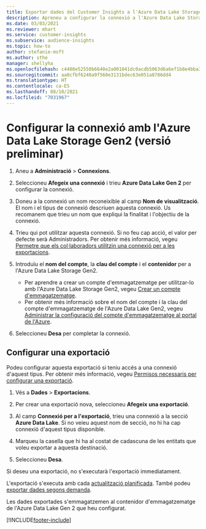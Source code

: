 ```yaml
---
title: Exportar dades del Customer Insights a l'Azure Data Lake Storage Gen2
description: Apreneu a configurar la connexió a l'Azure Data Lake Storage Gen2.
ms.date: 03/03/2021
ms.reviewer: mhart
ms.service: customer-insights
ms.subservice: audience-insights
ms.topic: how-to
author: stefanie-msft
ms.author: sthe
manager: shellyha
ms.openlocfilehash: c4408e52550b6648e2a001041dc0acdb5063d6a6ef1b8e4bba3321bf25fefcfc
ms.sourcegitcommit: aa0cfbf6240a9f560e3131bdec63e051a8786dd4
ms.translationtype: HT
ms.contentlocale: ca-ES
ms.lasthandoff: 08/10/2021
ms.locfileid: "7031967"
---
```

# <a name="set-up-the-connection-to-azure-data-lake-storage-gen2-preview"></a>Configurar la connexió amb l'Azure Data Lake Storage Gen2 (versió preliminar)

1. Aneu a **Administració** > **Connexions**.

1. Seleccioneu **Afegeix una connexió** i trieu **Azure Data Lake Gen 2** per configurar la connexió.

1. Doneu a la connexió un nom reconeixible al camp **Nom de visualització**. El nom i el tipus de connexió descriuen aquesta connexió. Us recomanem que trieu un nom que expliqui la finalitat i l'objectiu de la connexió.

1. Trieu qui pot utilitzar aquesta connexió. Si no feu cap acció, el valor per defecte serà Administradors. Per obtenir més informació, vegeu [Permetre que els col·laboradors utilitzin una connexió per a les exportacions](connections.md#allow-contributors-to-use-a-connection-for-exports).

1. Introduïu el **nom del compte**, la **clau del compte** i el **contenidor** per a l'Azure Data Lake Storage Gen2.
    - Per aprendre a crear un compte d'emmagatzematge per utilitzar-lo amb l'Azure Data Lake Storage Gen2, vegeu [Crear un compte d'emmagatzematge](/azure/storage/blobs/create-data-lake-storage-account). 
    - Per obtenir més informació sobre el nom del compte i la clau del compte d'emmagatzematge de l'Azure Data Lake Gen2, vegeu [Administrar la configuració del compte d'emmagatzematge al portal de l'Azure](/azure/storage/common/storage-account-manage).

1. Seleccioneu **Desa** per completar la connexió. 

## <a name="configure-an-export"></a>Configurar una exportació

Podeu configurar aquesta exportació si teniu accés a una connexió d'aquest tipus. Per obtenir més informació, vegeu [Permisos necessaris per configurar una exportació](export-destinations.md#set-up-a-new-export).

1. Vés a **Dades** > **Exportacions**.

1. Per crear una exportació nova, seleccioneu **Afegeix una exportació**.

1. Al camp **Connexió per a l'exportació**, trieu una connexió a la secció **Azure Data Lake**. Si no veieu aquest nom de secció, no hi ha cap connexió d'aquest tipus disponible.

1. Marqueu la casella que hi ha al costat de cadascuna de les entitats que voleu exportar a aquesta destinació.

1. Seleccioneu **Desa**.

Si deseu una exportació, no s'executarà l'exportació immediatament.

L'exportació s'executa amb cada [actualització planificada](system.md#schedule-tab). També podeu [exportar dades segons demanda](export-destinations.md#run-exports-on-demand). 

Les dades exportades s'emmagatzemen al contenidor d'emmagatzematge de l'Azure Data Lake Gen 2 que heu configurat. 

[!INCLUDE[footer-include](../includes/footer-banner.md)]
